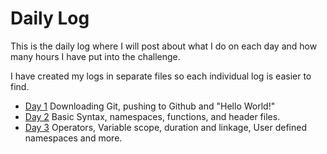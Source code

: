 # Daily Log
This is the daily log where I will post about what I do on each day and how many hours I have put into the challenge.

I have created my logs in separate files so each individual log is easier to find.

* [Day 1](https://github.com/ZenoxSphere/ZS_100_Days_Of_Code/blob/master/Daily%20Logs/Day1.md#day-1) Downloading Git, pushing to Github and "Hello World!"
* [Day 2](https://github.com/ZenoxSphere/ZS_100_Days_Of_Code/blob/master/Daily%20Logs/Day2.md#day-2) Basic Syntax, namespaces, functions, and header files.
* [Day 3](https://github.com/ZenoxSphere/ZS_100_Days_Of_Code/blob/master/Daily%20Logs/Day3.md#day-3) Operators, Variable scope, duration and linkage, User defined namespaces and more.